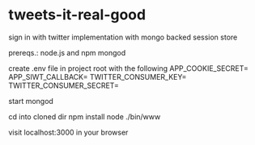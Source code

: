 # tweets-it-real-good

sign in with twitter implementation
with mongo backed session store

prereqs.:
node.js and npm
mongod

create .env file in project root with the following
APP_COOKIE_SECRET=
APP_SIWT_CALLBACK=
TWITTER_CONSUMER_KEY=
TWITTER_CONSUMER_SECRET=

start mongod

cd into cloned dir
npm install
node ./bin/www

visit localhost:3000 in your browser
